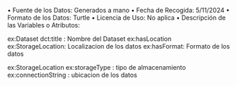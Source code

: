  • Fuente de los Datos: Generados a mano
 • Fecha de Recogida: 5/11/2024
 • Formato de los Datos: Turtle
 • Licencia de Uso: No aplica
 • Descripción de las Variables o Atributos: 

ex:Dataset
    dct:title : Nombre del Dataset
    ex:hasLocation ex:StorageLocation: Localizacion de los datos
    ex:hasFormat: Formato de los datos

ex:StorageLocation 
    ex:storageType : tipo de almacenamiento
    ex:connectionString : ubicacion de los datos